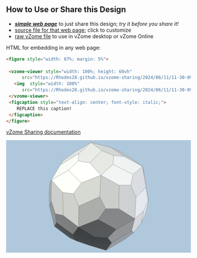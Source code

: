 
## How to Use or Share this Design

 - [***simple web page***](<https://Rhodes28.github.io/vzome-sharing/2024/06/11/11-30-09-pentagonal-hexecontahedron/>) to just share this design; *try it before you share it!*
 - [source file for that web page](<https://github.com/Rhodes28/vzome-sharing/edit/main/2024/06/11/11-30-09-pentagonal-hexecontahedron/index.md>); click to customize
 - [raw vZome file](<https://raw.githubusercontent.com/Rhodes28/vzome-sharing/main/2024/06/11/11-30-09-pentagonal-hexecontahedron/pentagonal-hexecontahedron.vZome>) to use in vZome desktop or vZome Online
 
 HTML for embedding in any web page:
 ```html
<figure style="width: 87%; margin: 5%">
  
  <vzome-viewer style="width: 100%; height: 60vh" 
       src="https://Rhodes28.github.io/vzome-sharing/2024/06/11/11-30-09-pentagonal-hexecontahedron/pentagonal-hexecontahedron.vZome" >
    <img  style="width: 100%"
       src="https://Rhodes28.github.io/vzome-sharing/2024/06/11/11-30-09-pentagonal-hexecontahedron/pentagonal-hexecontahedron.png" >
  </vzome-viewer>
  <figcaption style="text-align: center; font-style: italic;">
     REPLACE this caption!
  </figcaption>
</figure>

 ```

[vZome Sharing documentation](https://vzome.github.io/vzome/sharing.html#how-it-works)

![Image](<pentagonal-hexecontahedron.png>)

